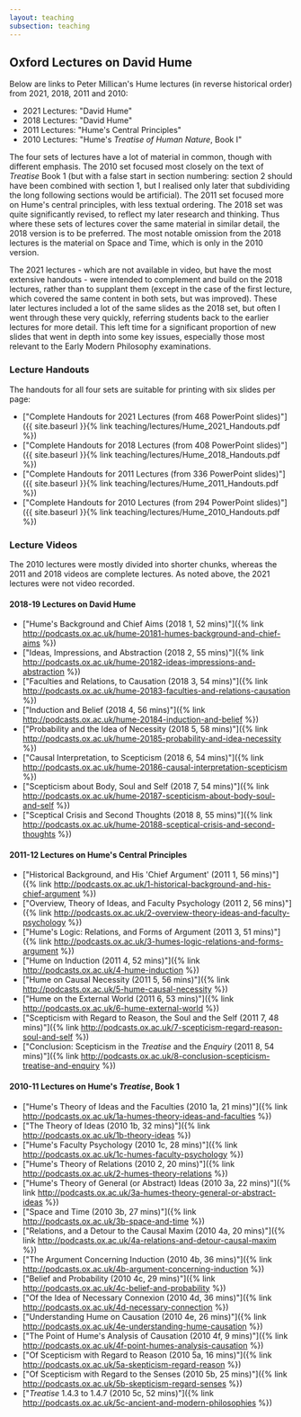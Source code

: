 ```yaml
---
layout: teaching
subsection: teaching
---
```

## Oxford Lectures on David Hume

Below are links to Peter Millican's Hume lectures (in reverse historical order) from 2021, 2018, 2011 and 2010:

- 2021 Lectures: "David Hume"
- 2018 Lectures: "David Hume"
- 2011 Lectures: "Hume's Central Principles"
- 2010 Lectures: "Hume's *Treatise of Human Nature*, Book I"

The four sets of lectures have a lot of material in common, though with different emphasis. The 2010 set focused most closely on the text of *Treatise* Book 1 (but with a false start in section numbering: section 2 should have been combined with section 1, but I realised only later that subdividing the long following sections would be artificial). The 2011 set focused more on Hume's central principles, with less textual ordering. The 2018 set was quite significantly revised, to reflect my later research and thinking. Thus where these sets of lectures cover the same material in similar detail, the 2018 version is to be preferred. The most notable omission from the 2018 lectures is the material on Space and Time, which is only in the 2010 version.

The 2021 lectures - which are not available in video, but have the most extensive handouts - were intended to complement and build on the 2018 lectures, rather than to supplant them (except in the case of the first lecture, which covered the same content in both sets, but was improved). These later lectures included a lot of the same slides as the 2018 set, but often I went through these very quickly, referring students back to the earlier lectures for more detail. This left time for a significant proportion of new slides that went in depth into some key issues, especially those most relevant to the Early Modern Philosophy examinations.

### Lecture Handouts

The handouts for all four sets are suitable for printing with six slides per page:

- ["Complete Handouts for 2021 Lectures (from 468 PowerPoint slides)"]({{ site.baseurl }}{% link teaching/lectures/Hume_2021_Handouts.pdf %})
- ["Complete Handouts for 2018 Lectures (from 408 PowerPoint slides)"]({{ site.baseurl }}{% link teaching/lectures/Hume_2018_Handouts.pdf %})
- ["Complete Handouts for 2011 Lectures (from 336 PowerPoint slides)"]({{ site.baseurl }}{% link teaching/lectures/Hume_2011_Handouts.pdf %})
- ["Complete Handouts for 2010 Lectures (from 294 PowerPoint slides)"]({{ site.baseurl }}{% link teaching/lectures/Hume_2010_Handouts.pdf %})

### Lecture Videos

The 2010 lectures were mostly divided into shorter chunks, whereas the 2011 and 2018 videos are complete lectures. As noted above, the 2021 lectures were not video recorded.

#### 2018-19 Lectures on David Hume

- ["Hume's Background and Chief Aims (2018 1, 52 mins)"]({% link http://podcasts.ox.ac.uk/hume-20181-humes-background-and-chief-aims %})
- ["Ideas, Impressions, and Abstraction (2018 2, 55 mins)"]({% link http://podcasts.ox.ac.uk/hume-20182-ideas-impressions-and-abstraction %})
- ["Faculties and Relations, to Causation (2018 3, 54 mins)"]({% link http://podcasts.ox.ac.uk/hume-20183-faculties-and-relations-causation %})
- ["Induction and Belief (2018 4, 56 mins)"]({% link http://podcasts.ox.ac.uk/hume-20184-induction-and-belief %})
- ["Probability and the Idea of Necessity (2018 5, 58 mins)"]({% link http://podcasts.ox.ac.uk/hume-20185-probability-and-idea-necessity %})
- ["Causal Interpretation, to Scepticism (2018 6, 54 mins)"]({% link http://podcasts.ox.ac.uk/hume-20186-causal-interpretation-scepticism %})
- ["Scepticism about Body, Soul and Self (2018 7, 54 mins)"]({% link http://podcasts.ox.ac.uk/hume-20187-scepticism-about-body-soul-and-self %})
- ["Sceptical Crisis and Second Thoughts (2018 8, 55 
mins)"]({% link http://podcasts.ox.ac.uk/hume-20188-sceptical-crisis-and-second-thoughts %})


#### 2011-12 Lectures on Hume's Central Principles

- ["Historical Background, and His 'Chief Argument' (2011 1, 56 mins)"]({% link http://podcasts.ox.ac.uk/1-historical-background-and-his-chief-argument %})
- ["Overview, Theory of Ideas, and Faculty Psychology (2011 2, 56 mins)"]({% link http://podcasts.ox.ac.uk/2-overview-theory-ideas-and-faculty-psychology %})
- ["Hume's Logic: Relations, and Forms of Argument (2011 3, 51 mins)"]({% link http://podcasts.ox.ac.uk/3-humes-logic-relations-and-forms-argument %})
- ["Hume on Induction (2011 4, 52 mins)"]({% link http://podcasts.ox.ac.uk/4-hume-induction %})
- ["Hume on Causal Necessity (2011 5, 56 mins)"]({% link http://podcasts.ox.ac.uk/5-hume-causal-necessity %})
- ["Hume on the External World (2011 6, 53 mins)"]({% link http://podcasts.ox.ac.uk/6-hume-external-world %})
- ["Scepticism with Regard to Reason, the Soul and the Self (2011 7, 48 mins)"]({% link http://podcasts.ox.ac.uk/7-scepticism-regard-reason-soul-and-self %})
- ["Conclusion: Scepticism in the <i>Treatise</i> and the <i>Enquiry</i> (2011 8, 54 
mins)"]({% link http://podcasts.ox.ac.uk/8-conclusion-scepticism-treatise-and-enquiry %})


#### 2010-11 Lectures on Hume's *Treatise*, Book 1

- ["Hume's Theory of Ideas and the Faculties (2010 1a, 21 mins)"]({% link http://podcasts.ox.ac.uk/1a-humes-theory-ideas-and-faculties %})
- ["The Theory of Ideas (2010 1b, 32 mins)"]({% link http://podcasts.ox.ac.uk/1b-theory-ideas %})
- ["Hume's Faculty Psychology (2010 1c, 28 mins)"]({% link http://podcasts.ox.ac.uk/1c-humes-faculty-psychology %})
- ["Hume's Theory of Relations (2010 2, 20 mins)"]({% link http://podcasts.ox.ac.uk/2-humes-theory-relations %})
- ["Hume's Theory of General (or Abstract) Ideas (2010 3a, 22 mins)"]({% link http://podcasts.ox.ac.uk/3a-humes-theory-general-or-abstract-ideas %})
- ["Space and Time (2010 3b, 27 mins)"]({% link http://podcasts.ox.ac.uk/3b-space-and-time %})
- ["Relations, and a Detour to the Causal Maxim (2010 4a, 20 mins)"]({% link http://podcasts.ox.ac.uk/4a-relations-and-detour-causal-maxim %})
- ["The Argument Concerning Induction (2010 4b, 36 mins)"]({% link http://podcasts.ox.ac.uk/4b-argument-concerning-induction %})
- ["Belief and Probability (2010 4c, 29 mins)"]({% link http://podcasts.ox.ac.uk/4c-belief-and-probability %})
- ["Of the Idea of Necessary Connexion (2010 4d, 36 mins)"]({% link http://podcasts.ox.ac.uk/4d-necessary-connection %})
- ["Understanding Hume on Causation (2010 4e, 26 mins)"]({% link http://podcasts.ox.ac.uk/4e-understanding-hume-causation %})
- ["The Point of Hume's Analysis of Causation (2010 4f, 9 mins)"]({% link http://podcasts.ox.ac.uk/4f-point-humes-analysis-causation %})
- ["Of Scepticism with Regard to Reason (2010 5a, 16 mins)"]({% link http://podcasts.ox.ac.uk/5a-skepticism-regard-reason %})
- ["Of Scepticism with Regard to the Senses (2010 5b, 25 mins)"]({% link http://podcasts.ox.ac.uk/5b-skepticism-regard-senses %})
- ["*Treatise* 1.4.3 to 1.4.7 (2010 5c, 52 mins)"]({% link http://podcasts.ox.ac.uk/5c-ancient-and-modern-philosophies %})
